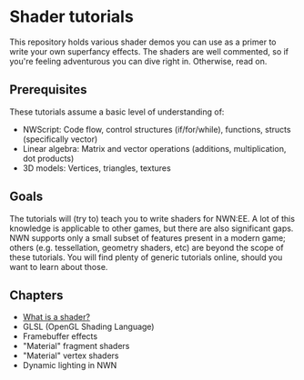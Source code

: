 # Shader tutorials

This repository holds various shader demos you can use as a primer to write your own superfancy effects. The shaders are well commented, so if you're feeling adventurous you can dive right in. Otherwise, read on.

## Prerequisites

These tutorials assume a basic level of understanding of:
- NWScript: Code flow, control structures (if/for/while), functions, structs (specifically vector)
- Linear algebra: Matrix and vector operations (additions, multiplication, dot products)
- 3D models: Vertices, triangles, textures

## Goals

The tutorials will (try to) teach you to write shaders for NWN:EE. A lot of this knowledge is applicable to other games, but there are also significant gaps. NWN supports only a small subset of features present in a modern game; others (e.g. tessellation, geometry shaders, etc) are beyond the scope of these tutorials. You will find plenty of generic tutorials online, should you want to learn about those.

## Chapters

- [What is a shader?](tut/what-is-a-shader.md)
- GLSL (OpenGL Shading Language)
- Framebuffer effects
- "Material" fragment shaders
- "Material" vertex shaders
- Dynamic lighting in NWN
